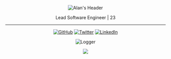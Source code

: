<p align="center">
    <img src="https://github.com/halfrost/halfrost/blob/master/icons/header_.png" alt="Alan's Header">
</p>

<p align="center">
Lead Software Engineer | 23
</p>

<hr>
 <p align="center">
  <a href="https://github.com/n3m"><img src="https://img.shields.io/github/followers/n3m.svg?label=GitHub&style=social" alt="GitHub"></a>
  <a href="https://twitter.com/alanmn88"><img src="https://img.shields.io/twitter/follow/alanmn88?label=Twitter&style=social" alt="Twitter"></a>
  <a href="https://www.linkedin.com/in/alanmn88"><img src="https://img.shields.io/badge/LinkedIn--_.svg?style=social&logo=linkedin" alt="LinkedIn"></a>
</p>

<p align="center">
    <img src="https://komarev.com/ghpvc/?username=n3m&style=flat" alt="Logger">
</p>
<p align="center">
     <a href="https://lon9.github.io">
          <img align="center" src="https://github-readme-stats.vercel.app/api/top-langs/?username=n3m&theme=dark&hide=html" />
     </a>
</p>
